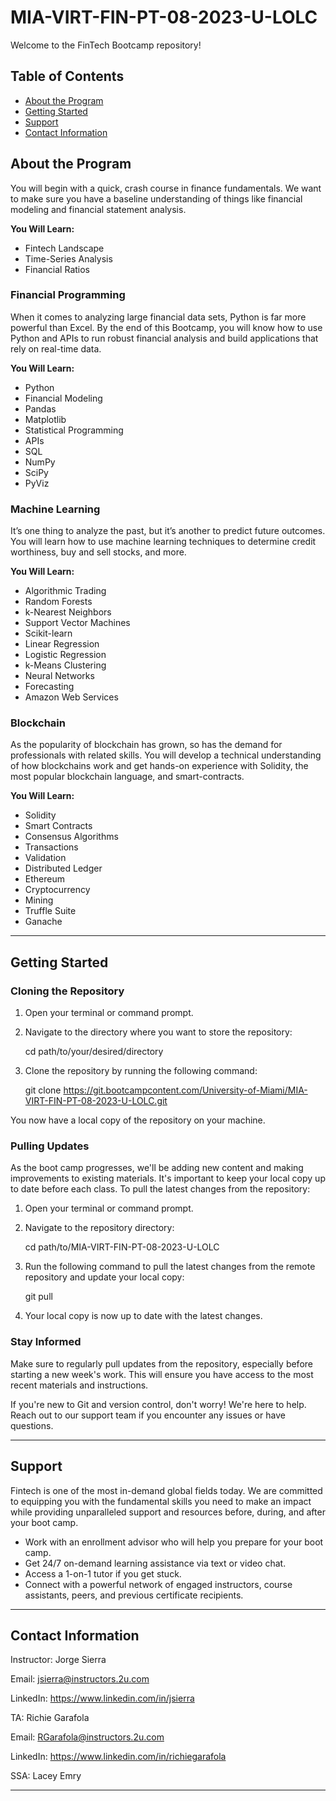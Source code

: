 # MIA-VIRT-FIN-PT-08-2023-U-LOLC

Welcome to the FinTech Bootcamp repository!

## Table of Contents
- [About the Program](#about-the-program)
- [Getting Started](#getting-started)
- [Support](#support)
- [Contact Information](#contact-information)

## About the Program

You will begin with a quick, crash course in finance fundamentals. We want to make sure you have a baseline understanding of things like financial modeling and financial statement analysis.

**You Will Learn:**

- Fintech Landscape
- Time-Series Analysis
- Financial Ratios

### Financial Programming
When it comes to analyzing large financial data sets, Python is far more powerful than Excel. By the end of this Bootcamp, you will know how to use Python and APIs to run robust financial analysis and build applications that rely on real-time data.

**You Will Learn:**

- Python
- Financial Modeling
- Pandas
- Matplotlib
- Statistical Programming
- APIs
- SQL
- NumPy
- SciPy
- PyViz

### Machine Learning 

It’s one thing to analyze the past, but it’s another to predict future outcomes. You will learn how to use machine learning techniques to determine credit worthiness, buy and sell stocks, and more.

**You Will Learn:**

- Algorithmic Trading
- Random Forests
- k-Nearest Neighbors
- Support Vector Machines
- Scikit-learn
- Linear Regression
- Logistic Regression
- k-Means Clustering
- Neural Networks
- Forecasting
- Amazon Web Services

### Blockchain 
As the popularity of blockchain has grown, so has the demand for professionals with related skills. You will develop a technical understanding of how blockchains work and get hands-on experience with Solidity, the most popular blockchain language, and smart-contracts.

**You Will Learn:**

- Solidity
- Smart Contracts
- Consensus Algorithms
- Transactions
- Validation
- Distributed Ledger
- Ethereum
- Cryptocurrency
- Mining
- Truffle Suite
- Ganache

---

## Getting Started

### Cloning the Repository

1. Open your terminal or command prompt.
2. Navigate to the directory where you want to store the repository:

   cd path/to/your/desired/directory

3. Clone the repository by running the following command:

    git clone https://git.bootcampcontent.com/University-of-Miami/MIA-VIRT-FIN-PT-08-2023-U-LOLC.git

You now have a local copy of the repository on your machine.

### Pulling Updates
As the boot camp progresses, we'll be adding new content and making improvements to existing materials. It's important to keep your local copy up to date before each class. To pull the latest changes from the repository:

1. Open your terminal or command prompt.
2. Navigate to the repository directory:

    cd path/to/MIA-VIRT-FIN-PT-08-2023-U-LOLC

3. Run the following command to pull the latest changes from the remote repository and update your local copy:

    git pull

4. Your local copy is now up to date with the latest changes.


### Stay Informed
Make sure to regularly pull updates from the repository, especially before starting a new week's work. This will ensure you have access to the most recent materials and instructions.

If you're new to Git and version control, don't worry! We're here to help. Reach out to our support team if you encounter any issues or have questions.

---

## Support

Fintech is one of the most in-demand global fields today. We are committed to equipping you with the fundamental skills you need to make an impact while providing unparalleled support and resources before, during, and after your boot camp.

- Work with an enrollment advisor who will help you prepare for your boot camp.
- Get 24/7 on-demand learning assistance via text or video chat.
- Access a 1-on-1 tutor if you get stuck.
- Connect with a powerful network of engaged instructors, course assistants, peers, and previous certificate recipients.

---

## Contact Information 

Instructor: Jorge Sierra

Email: jsierra@instructors.2u.com

LinkedIn:
https://www.linkedin.com/in/jsierra



TA: Richie Garafola

Email: RGarafola@instructors.2u.com

LinkedIn:
https://www.linkedin.com/in/richiegarafola



SSA: Lacey Emry

---